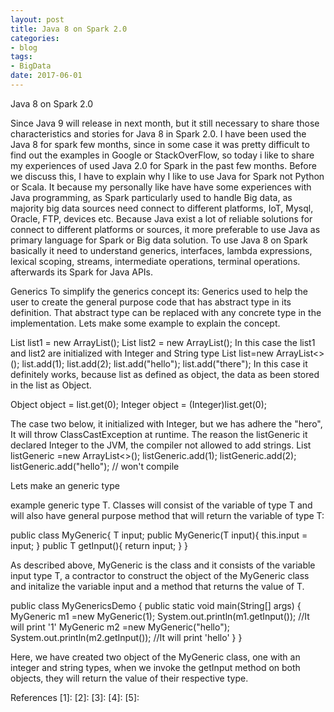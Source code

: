 ```yaml
---
layout: post
title: Java 8 on Spark 2.0 
categories:
- blog
tags:
- BigData
date: 2017-06-01
---
```


Java 8 on Spark 2.0 

Since Java 9 will release in next month, but it still necessary to share those characteristics and stories for Java 8 in Spark 2.0. I have been used the Java 8  for spark few months, since in some case it was pretty difficult to find out the examples in Google or StackOverFlow, so today i like to share my experiences of used Java 2.0 for Spark in the past few months. Before we discuss this, I have to explain why I like to use Java for Spark not Python or Scala. It because my personally like have have some experiences with Java programming, as Spark particularly used to handle Big data, as majority big data sources need connect to different platforms, IoT, Mysql, Oracle, FTP, devices etc. Because Java exist a lot of reliable solutions for connect to different platforms or sources, it more preferable to use Java as primary language for Spark or Big data solution. 
To use Java 8 on Spark basically it need to understand generics, interfaces, lambda expressions, lexical scoping, streams, intermediate operations, terminal operations. afterwards its Spark for Java APIs. 

Generics 
To simplify the generics concept its: Generics used to help the user to create the general purpose code that has abstract type in its definition. That abstract type can be replaced with any concrete type in the implementation. Lets make some example to explain the concept.

List<Integer> list1 = new ArrayList<Integer>();
List<String> list2 = new ArrayList<String>();
In this case the list1 and list2 are initialized with Integer and String type
List list=new ArrayList<>();
list.add(1);list.add(2);list.add("hello");list.add("there");
In this case it definitely works, because list as defined as object, the data as been stored in the list as Object.

Object object = list.get(0);
Integer object = (Integer)list.get(0);

The case two below, it initialized with Integer, but we has adhere the "hero", It will throw ClassCastException at runtime. The reason the listGeneric it declared Integer to the JVM, the compiler not allowed to add strings. 
List<Integer> listGeneric =new ArrayList<>();listGeneric.add(1);listGeneric.add(2);listGeneric.add("hello"); // won't compile

Lets make an generic type 

example generic type T. Classes will consist of the variable of type T and will also have general purpose method that will return the variable of type T:

public class MyGeneric<T>{
T input;
public MyGeneric(T input){
this.input = input;
}
public T getInput(){
return input;
}
}

As described above, MyGeneric is the class and it consists of the variable input type T, a contractor to construct the object of the MyGeneric class and initalize the variable input and a method that returns the value of T.

 public class MyGenericsDemo {     public static void main(String[] args) {       MyGeneric<Integer> m1 =new MyGeneric<Integer>(1);       System.out.println(m1.getInput());       //It will print '1'       MyGeneric<String> m2 =new MyGeneric<String>("hello");       System.out.println(m2.getInput());       //It will print 'hello'} }


Here, we have created two object of the MyGeneric class, one with an integer and string types, when we invoke the getInput method on both objects, they will return the value of their respective type.


References
[1]:
[2]:
[3]:
[4]:
[5]:

